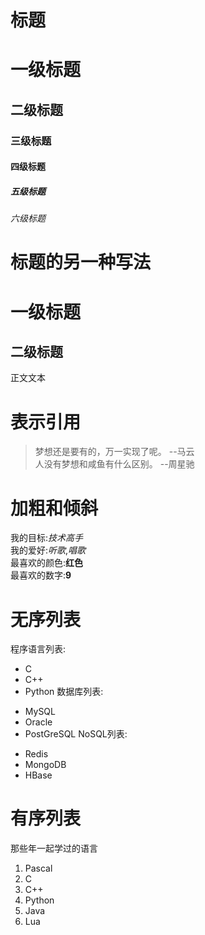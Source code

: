 # 标题 #
# 一级标题 #
## 二级标题 ##
### 三级标题 ###
#### 四级标题 ####
##### 五级标题 #####
###### 六级标题 ######
# 标题的另一种写法 #
一级标题 
=
二级标题
-
正文文本
# 表示引用 #
>梦想还是要有的，万一实现了呢。 --马云 <br/>
>人没有梦想和咸鱼有什么区别。   --周星驰
# 加粗和倾斜 #
我的目标:*技术高手*<br/>
我的爱好:_听歌_,_唱歌_<br/>
最喜欢的颜色:**红色**<br/>
最喜欢的数字:__9__<br/>
# 无序列表 #
程序语言列表:
* C
* C++
* Python
数据库列表:
+ MySQL
+ Oracle
+ PostGreSQL
NoSQL列表:
- Redis
- MongoDB
- HBase
# 有序列表 #
那些年一起学过的语言
1. Pascal
2. C
3. C++
4. Python
5. Java
6. Lua



